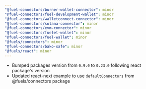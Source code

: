 ```yaml
---
"@fuel-connectors/burner-wallet-connector": minor
"@fuel-connectors/fuel-development-wallet": minor
"@fuel-connectors/walletconnect-connector": minor
"@fuel-connectors/solana-connector": minor
"@fuel-connectors/evm-connector": minor
"@fuel-connectors/fuelet-wallet": minor
"@fuel-connectors/fuel-wallet": minor
"@fuels/connectors": minor
"@fuel-connectors/bako-safe": minor
"@fuels/react": minor
---
```


- Bumped packages version from `0.9.0` to `0.23.0` following react package's version
- Updated react-next example to use `defaultConnectors` from @fuels/connectors package
